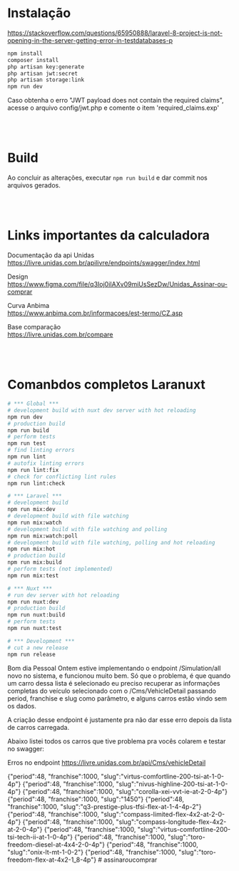 # Instalação

https://stackoverflow.com/questions/65950888/laravel-8-project-is-not-opening-in-the-server-getting-error-in-testdatabases-p


```bash
npm install
composer install
php artisan key:generate
php artisan jwt:secret
php artisan storage:link
npm run dev
```

Caso obtenha o erro "JWT payload does not contain the required claims", acesse o arquivo config/jwt.php e comente o item 'required_claims.exp'

<br><br>

# Build
Ao concluir as alterações, executar ``npm run build`` e dar commit nos arquivos gerados.

<br><br>

# Links importantes da calculadora
Documentação da api Unidas <br>
https://livre.unidas.com.br/apilivre/endpoints/swagger/index.html

Design <br>
https://www.figma.com/file/q3Ioj0iIAXv09miUsSezDw/Unidas_Assinar-ou-comprar

Curva Anbima <br>
https://www.anbima.com.br/informacoes/est-termo/CZ.asp

Base comparação <br>
https://livre.unidas.com.br/compare


<br><br>

# Comanbdos completos Laranuxt

```bash
# *** Global ***
# development build with nuxt dev server with hot reloading
npm run dev
# production build
npm run build
# perform tests
npm run test
# find linting errors
npm run lint
# autofix linting errors
npm run lint:fix
# check for conflicting lint rules
npm run lint:check

# *** Laravel ***
# development build
npm run mix:dev
# development build with file watching
npm run mix:watch
# development build with file watching and polling
npm run mix:watch:poll
# development build with file watching, polling and hot reloading
npm run mix:hot
# production build
npm run mix:build
# perform tests (not implemented)
npm run mix:test

# *** Nuxt ***
# run dev server with hot reloading
npm run nuxt:dev
# production build
npm run nuxt:build
# perform tests
npm run nuxt:test

# *** Development ***
# cut a new release
npm run release
```

Bom dia Pessoal
Ontem estive implementando o endpoint /Simulation/all novo no sistema, e funcionou muito bem. Só que o problema, é que quando um carro dessa lista é selecionado eu preciso recuperar as informações completas do veículo selecionado com o /Cms/VehicleDetail passando period, franchise e slug como parâmetro, e alguns carros estão vindo sem os dados.

A criação desse endpoint é justamente pra não dar esse erro depois da lista de carros carregada.

Abaixo listei todos os carros que tive problema pra vocês colarem e testar no swagger:

Erros no endpoint
https://livre.unidas.com.br/api/Cms/vehicleDetail

{"period":48, "franchise":1000, "slug":"virtus-comfortline-200-tsi-at-1-0-4p"}
{"period":48, "franchise":1000, "slug":"nivus-highline-200-tsi-at-1-0-4p"}
{"period":48, "franchise":1000, "slug":"corolla-xei-vvt-ie-at-2-0-4p"}
{"period":48, "franchise":1000, "slug":"1450"}
{"period":48, "franchise":1000, "slug":"q3-prestige-plus-tfsi-flex-at-1-4-4p-2"}
{"period":48, "franchise":1000, "slug":"compass-limited-flex-4x2-at-2-0-4p"}
{"period":48, "franchise":1000, "slug":"compass-longitude-flex-4x2-at-2-0-4p"}
{"period":48, "franchise":1000, "slug":"virtus-comfortline-200-tsi-tech-ii-at-1-0-4p"}
{"period":48, "franchise":1000, "slug":"toro-freedom-diesel-at-4x4-2-0-4p"}
{"period":48, "franchise":1000, "slug":"onix-lt-mt-1-0-2"}
{"period":48, "franchise":1000, "slug":"toro-freedom-flex-at-4x2-1_8-4p"}
#   a s s i n a r _ o u _ c o m p r a r  
 